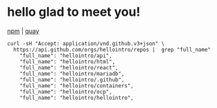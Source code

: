 # hello glad to meet you!

[npm](https://www.npmjs.com/package/hellointro) |
[quay](https://quay.io/hellointro)
```
curl -sH "Accept: application/vnd.github.v3+json" \
  https://api.github.com/orgs/hellointro/repos |  grep "full_name"
    "full_name": "hellointro/api",
    "full_name": "hellointro/html",
    "full_name": "hellointro/react",
    "full_name": "hellointro/mariadb",
    "full_name": "hellointro/.github",
    "full_name": "hellointro/containers",
    "full_name": "hellointro/ocp",
    "full_name": "hellointro/hellointro",
```
